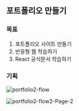 ## 포트폴리오 만들기

### 목표

1. 포트폴리오 사이트 만들기
2. 반응형 웹 학습하기
3. React 공식문서 학습하기

### 기획

![portfolio2-flow](https://user-images.githubusercontent.com/55645972/81775433-cf282800-9527-11ea-98c7-3d45214f436d.png)

![portfolio2-flow2-Page-2](https://user-images.githubusercontent.com/55645972/81775437-d0f1eb80-9527-11ea-867a-615705b2fb59.png)

